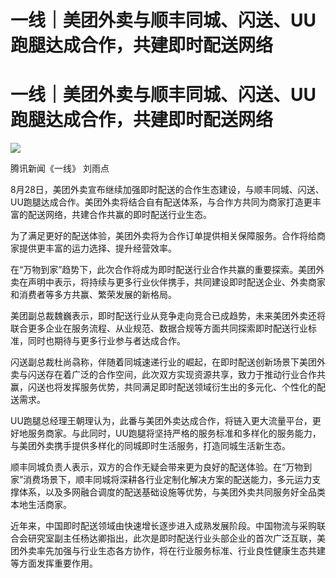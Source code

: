 # 一线｜美团外卖与顺丰同城、闪送、UU跑腿达成合作，共建即时配送网络

# 一线｜美团外卖与顺丰同城、闪送、UU跑腿达成合作，共建即时配送网络

![](https://inews.gtimg.com/news_bt/O8TW-V1sY3qEzj5g0AzHgEqvhMvCa8vD0uyPoMHuPef5MAA/1000)

腾讯新闻《一线》 刘雨点

8月28日，美团外卖宣布继续加强即时配送的合作生态建设，与顺丰同城、闪送、UU跑腿达成合作。美团外卖将结合自有配送体系，与合作方共同为商家打造更丰富的配送网络，共建合作共赢的即时配送行业生态。

为了满足更好的配送体验，美团外卖将为合作订单提供相关保障服务。合作将给商家提供更丰富的运力选择、提升经营效率。

在“万物到家”趋势下，此次合作将成为即时配送行业合作共赢的重要探索。美团外卖在声明中表示，将持续与更多行业伙伴携手，共同建设即时配送企业、外卖商家和消费者等多方共赢、繁荣发展的新格局。

美团副总裁魏巍表示，即时配送行业从竞争走向竞合已成趋势，未来美团外卖还将联合更多企业在服务流程、从业规范、数据合规等方面共同探索即时配送行业标准，同时也期待与更多行业参与者达成合作。

闪送副总裁杜尚骉称，伴随着同城速递行业的崛起，在即时配送创新场景下美团外卖与闪送存在着广泛的合作空间，此次双方实现资源共享，致力于推动行业合作共赢，闪送也将发挥服务优势，共同满足即时配送领域衍生出的多元化、个性化的配送需求。

UU跑腿总经理王朝理认为，此番与美团外卖达成合作，将链入更大流量平台，更好地服务商家。与此同时，UU跑腿将坚持严格的服务标准和多样化的服务能力，与美团外卖携手提供多样化的同城即时生活服务，打造同城生活新生态。

顺丰同城负责人表示，双方的合作无疑会带来更为良好的配送体验。在“万物到家”消费场景下，顺丰同城将深耕各行业定制化解决方案的配送能力，多元运力支撑体系，以及多网融合调度的配送基础设施等优势，与美团外卖共同服务好全品类本地生活商家。

近年来，中国即时配送领域由快速增长逐步进入成熟发展阶段。中国物流与采购联合会研究室副主任杨达卿指出，此次是即时配送行业头部企业的首次广泛互联，美团外卖率先加强与行业生态各方协作，将在行业服务标准、行业良性健康生态共建等方面发挥重要作用。

